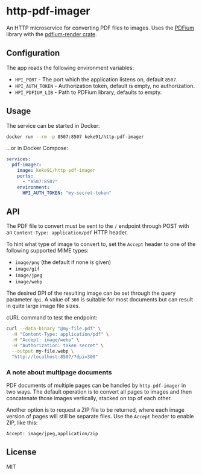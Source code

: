 # http-pdf-imager

An HTTP microservice for converting PDF files to images.
Uses the [PDFium](https://pdfium.googlesource.com/pdfium/) library with the
[pdfium-render crate](https://crates.io/crates/pdfium-render).
    
## Configuration

The app reads the following environment variables:

* `HPI_PORT` - The port which the application listens on, default `8507`.
* `HPI_AUTH_TOKEN` - Authorization token, default is empty, no authorization.
* `HPI_PDFIUM_LIB` - Path to PDFium library, defaults to empty.

## Usage

The service can be started in Docker:

```bash
docker run --rm -p 8507:8507 keke91/http-pdf-imager
```

...or in Docker Compose:

```yaml
services:
  pdf-imager:
    image: keke91/http-pdf-imager
    ports:
      - "8507:8507"
    environment:
      HPI_AUTH_TOKEN: "my-secret-token"
```

## API

The PDF file to convert must be sent to the `/` endpoint through POST with an
`Content-Type: application/pdf` HTTP header.

To hint what type of image to convert to, set the `Accept` header to one of the
following supported MIME types:

* `image/png` (the default if none is given)
* `image/gif`
* `image/jpeg`
* `image/webp`

The desired DPI of the resulting image can be set through the query parameter
`dpi`. A value of `300` is suitable for most documents but can result in quite
large image file sizes.

cURL command to test the endpoint:

```bash
curl --data-binary "@my-file.pdf" \
  -H "Content-Type: application/pdf" \
  -H "Accept: image/webp" \
  -H "Authorization: token secret" \
  --output my-file.webp \
  "http://localhost:8507/?dpi=300"
```

### A note about multipage documents

PDF documents of multiple pages can be handled by `http-pdf-imager` in two ways.
The default operation is to convert all pages to images and then concatenate those
images vertically, stacked on top of each other.

Another option is to request a ZIP file to be returned, where each image version
of pages will still be separate files. Use the `Accept` header to enable ZIP,
like this:

```
Accept: image/jpeg,application/zip
```

## License

MIT
